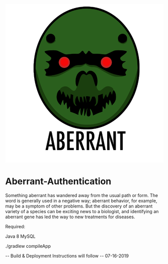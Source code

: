 <p align="center">
    <img alt="aberrant logo" src="./NOTES/ABERRANT.png" />
</p>


# Aberrant-Authentication
Something aberrant has wandered away from the usual path or form. The word is generally used in a negative way; aberrant behavior, for example, may be a symptom of other problems. But the discovery of an aberrant variety of a species can be exciting news to a biologist, and identifying an aberrant gene has led the way to new treatments for diseases.

Required:

Java 8
MySQL


./gradlew compileApp


-- Build & Deployment Instructions will follow -- 07-16-2019 
